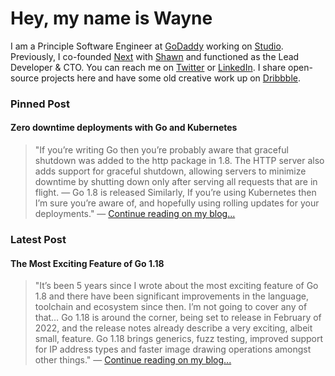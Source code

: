 # Hey, my name is Wayne

I am a Principle Software Engineer at [GoDaddy](https://www.godaddy.com/) working on [Studio](https://studio.godaddy.com/). Previously, I co-founded [Next](https://wearenext.co.za/) with [Shawn](https://shawnroos.com/) and functioned as the Lead Developer & CTO. You can reach me on [Twitter](https://twitter.com/waynethebrain) or [LinkedIn](https://www.linkedin.com/in/wayne-ashley-berry/). I share open-source projects here and have some old creative work up on [Dribbble](https://dribbble.com/wayne).

### Pinned Post

#### Zero downtime deployments with Go and Kubernetes

> "If you’re writing Go then you’re probably aware that graceful shutdown was added to the http package in 1.8. The HTTP server also adds support for graceful shutdown, allowing servers to minimize downtime by shutting down only after serving all requests that are in flight. — Go 1.8 is released Similarly, If you’re using Kubernetes then I’m sure you’re aware of, and hopefully using rolling updates for your deployments." — [Continue reading on my blog...](https://wayne.cloud/graceful-shutdown/)

### Latest Post

#### The Most Exciting Feature of Go 1.18

> "It’s been 5 years since I wrote about the most exciting feature of Go 1.8 and there have been significant improvements in the language, toolchain and ecosystem since then. I’m not going to cover any of that… Go 1.18 is around the corner, being set to release in February of 2022, and the release notes already describe a very exciting, albeit small, feature. Go 1.18 brings generics, fuzz testing, improved support for IP address types and faster image drawing operations amongst other things." — [Continue reading on my blog...](https://wayne.cloud/buildvcs/)
